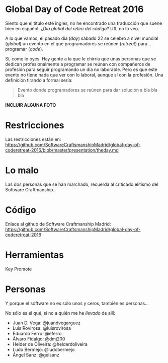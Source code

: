 # Global Day of Code Retreat 2016

Siento que el título esté inglés, no he encontrado una traducción que suene bien
en español: ¿*Día global del retiro del código*? Uff, no lo veo.

A lo que vamos, el pasado día (*day*) sábado 22 se celebró a nivel mundial (*global*)
un evento en el que programadores se reúnen (*retreat*) para... programar (*code*).

Sí, como lo oyes. Hay gente a la que le chirría que unas personas que se dedican
profesionalmente a programar se reúnan con compañeros de profesión para seguir
programando un día no laborable. Pero es que este evento no tiene nada que ver con
lo laboral, aunque sí con la profesión. Una definición tirando a formal sería:

> Evento donde programadores se reúnen para dar solución a bla bla bla

**INCLUIR ALGUNA FOTO**

<!-- more -->

# Restricciones

Las restricciones están en:
https://github.com/SoftwareCraftsmanshipMadrid/global-day-of-coderetreat-2016/blob/master/presentation/theday.md

# Lo malo

Las dos personas que se han marchado, recuerda al criticado elitismo del
Software Craftmanship.

# Código

Enlace al github de Software Craftmanship Madrid:
https://github.com/SoftwareCraftsmanshipMadrid/global-day-of-coderetreat-2016

# Herramientas

Key Promote

# Personas

Y porque el software no es sólo unos y ceros, también es personas...

No sólo es el qué, si no a quién me he *llevado* de allí:

- Juan D. Vega: @juandvegarguez
- Luis Rovirosa: @luisrovirosa
- Eduardo Ferro: @eferro
- Álvaro Fidalgo: @dmj200
- Helder de Oliveira: @helderdoliveira
- Ludo Bermejo: @ludobermejo
- Ángel Sanz: @gelsanz

